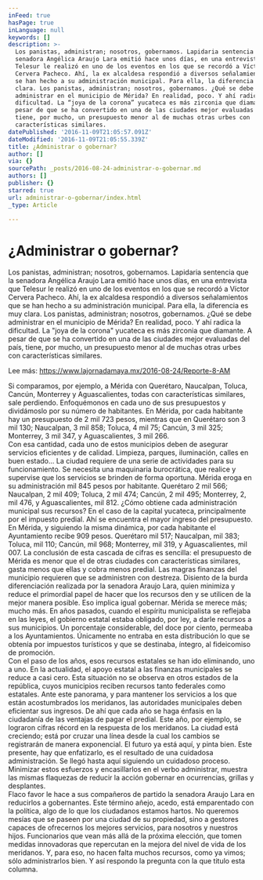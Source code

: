 ```yaml
---
inFeed: true
hasPage: true
inLanguage: null
keywords: []
description: >-
  Los panistas, administran; nosotros, gobernamos. Lapidaria sentencia que la
  senadora Angélica Araujo Lara emitió hace unos días, en una entrevista que
  Telesur le realizó en uno de los eventos en los que se recordó a Víctor
  Cervera Pacheco. Ahí, la ex alcaldesa respondió a diversos señalamientos que
  se han hecho a su administración municipal. Para ella, la diferencia es muy
  clara. Los panistas, administran; nosotros, gobernamos. ¿Qué se debe
  administrar en el municipio de Mérida? En realidad, poco. Y ahí radica la
  dificultad. La “joya de la corona” yucateca es más zirconia que diamante. A
  pesar de que se ha convertido en una de las ciudades mejor evaluadas del país,
  tiene, por mucho, un presupuesto menor al de muchas otras urbes con
  características similares.
datePublished: '2016-11-09T21:05:57.091Z'
dateModified: '2016-11-09T21:05:55.339Z'
title: ¿Administrar o gobernar?
author: []
via: {}
sourcePath: _posts/2016-08-24-administrar-o-gobernar.md
authors: []
publisher: {}
starred: true
url: administrar-o-gobernar/index.html
_type: Article

---
```

# ¿Administrar o gobernar?

Los panistas, administran; nosotros, gobernamos. Lapidaria sentencia que la senadora Angélica Araujo Lara emitió hace unos días, en una entrevista que Telesur le realizó en uno de los eventos en los que se recordó a Víctor Cervera Pacheco. Ahí, la ex alcaldesa respondió a diversos señalamientos que se han hecho a su administración municipal. Para ella, la diferencia es muy clara. Los panistas, administran; nosotros, gobernamos. ¿Qué se debe administrar en el municipio de Mérida? En realidad, poco. Y ahí radica la dificultad. La "joya de la corona" yucateca es más zirconia que diamante. A pesar de que se ha convertido en una de las ciudades mejor evaluadas del país, tiene, por mucho, un presupuesto menor al de muchas otras urbes con características similares.

Lee más: https://www.lajornadamaya.mx/2016-08-24/Reporte-8-AM

Si comparamos, por ejemplo, a Mérida con Querétaro, Naucalpan, Toluca, Cancún, Monterrey y Aguascalientes, todas con características similares, sale perdiendo. Enfoquémonos en cada uno de sus presupuestos y dividámoslo por su número de habitantes. En Mérida, por cada habitante hay un presupuesto de 2 mil 723 pesos, mientras que en Querétaro son 3 mil 130; Naucalpan, 3 mil 858; Toluca, 4 mil 75; Cancún, 3 mil 325; Monterrey, 3 mil 347, y Aguascalientes, 3 mil 266\.   
Con esa cantidad, cada uno de estos municipios deben de asegurar servicios eficientes y de calidad. Limpieza, parques, iluminación, calles en buen estado... La ciudad requiere de una serie de actividades para su funcionamiento. Se necesita una maquinaria burocrática, que realice y supervise que los servicios se brinden de forma oportuna. Mérida eroga en su administración mil 845 pesos por habitante. Querétaro 2 mil 566; Naucalpan, 2 mil 409; Toluca, 2 mil 474; Cancún, 2 mil 495; Monterrey, 2, mil 476, y Aguascalientes, mil 812\. ¿Cómo obtiene cada administración municipal sus recursos? En el caso de la capital yucateca, principalmente por el impuesto predial. Ahí se encuentra el mayor ingreso del presupuesto.   
En Mérida, y siguiendo la misma dinámica, por cada habitante el Ayuntamiento recibe 909 pesos. Querétaro mil 517; Naucalpan, mil 383; Toluca, mil 110; Cancún, mil 968; Monterrey, mil 319, y Aguascalientes, mil 007\. La conclusión de esta cascada de cifras es sencilla: el presupuesto de Mérida es menor que el de otras ciudades con características similares, gasta menos que ellas y cobra menos predial. Las magras finanzas del municipio requieren que se administren con destreza. Disiento de la burda diferenciación realizada por la senadora Araujo Lara, quien minimiza y reduce el primordial papel de hacer que los recursos den y se utilicen de la mejor manera posible. Eso implica igual gobernar. Mérida se merece más; mucho más. En años pasados, cuando el espíritu municipalista se reflejaba en las leyes, el gobierno estatal estaba obligado, por ley, a darle recursos a sus municipios. Un porcentaje considerable, del doce por ciento, permeaba a los Ayuntamientos. Únicamente no entraba en esta distribución lo que se obtenía por impuestos turísticos y que se destinaba, íntegro, al fideicomiso de promoción.   
Con el paso de los años, esos recursos estatales se han ido eliminando, uno a uno. En la actualidad, el apoyo estatal a las finanzas municipales se reduce a casi cero. Esta situación no se observa en otros estados de la república, cuyos municipios reciben recursos tanto federales como estatales. Ante este panorama, y para mantener los servicios a los que están acostumbrados los meridanos, las autoridades municipales deben eficientar sus ingresos. De ahí que cada año se haga énfasis en la ciudadanía de las ventajas de pagar el predial. Este año, por ejemplo, se lograron cifras récord en la respuesta de los meridanos. La ciudad está creciendo; está por cruzar una línea desde la cual los cambios se registrarán de manera exponencial. El futuro ya está aquí, y pinta bien. Este presente, hay que enfatizarlo, es el resultado de una cuidadosa administración. Se llegó hasta aquí siguiendo un cuidadoso proceso. Minimizar estos esfuerzos y encasillarlos en el verbo administrar, muestra las mismas flaquezas de reducir la acción gobernar en ocurrencias, grillas y desplantes.   
Flaco favor le hace a sus compañeros de partido la senadora Araujo Lara en reducirlos a gobernantes. Este término añejo, acedo, está emparentado con la política, algo de lo que los ciudadanos estamos hartos. No queremos mesías que se paseen por una ciudad de su propiedad, sino a gestores capaces de ofrecernos los mejores servicios, para nosotros y nuestros hijos. Funcionarios que vean más allá de la próxima elección, que tomen medidas innovadoras que repercutan en la mejora del nivel de vida de los meridanos. Y, para eso, no hacen falta muchos recursos, como ya vimos; sólo administrarlos bien. Y así respondo la pregunta con la que titulo esta columna.